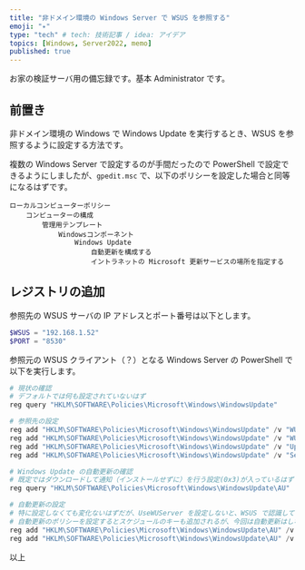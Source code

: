 ```yaml
---
title: "非ドメイン環境の Windows Server で WSUS を参照する"
emoji: "✴"
type: "tech" # tech: 技術記事 / idea: アイデア
topics: [Windows, Server2022, memo]
published: true
---
```


お家の検証サーバ用の備忘録です。基本 Administrator です。

## 前置き

非ドメイン環境の Windows で Windows Update を実行するとき、WSUS を参照するように設定する方法です。

複数の Windows Server で設定するのが手間だったので PowerShell で設定できるようにしましたが、`gpedit.msc` で、以下のポリシーを設定した場合と同等になるはずです。

```gpedit.msc
ローカルコンピューターポリシー
    コンピューターの構成
        管理用テンプレート
            Windowsコンポーネント
                Windows Update
                    自動更新を構成する
                    イントラネットの Microsoft 更新サービスの場所を指定する
```

## レジストリの追加

参照先の WSUS サーバの IP アドレスとポート番号は以下とします。

```powershell
$WSUS = "192.168.1.52"
$PORT = "8530"
```

参照元の WSUS クライアント（？）となる Windows Server の PowerShell で以下を実行します。

```powershell
# 現状の確認
# デフォルトでは何も設定されていないはず
reg query "HKLM\SOFTWARE\Policies\Microsoft\Windows\WindowsUpdate"

# 参照先の設定
reg add "HKLM\SOFTWARE\Policies\Microsoft\Windows\WindowsUpdate" /v "WUServer" /t REG_SZ /d "http://${WSUS}:${PORT}" /f
reg add "HKLM\SOFTWARE\Policies\Microsoft\Windows\WindowsUpdate" /v "WUStatusServer" /t REG_SZ /d "http://${WSUS}:${PORT}" /f
reg add "HKLM\SOFTWARE\Policies\Microsoft\Windows\WindowsUpdate" /v "UpdateServiceUrlAlternate" /t REG_SZ /f /d ""
reg add "HKLM\SOFTWARE\Policies\Microsoft\Windows\WindowsUpdate" /v "SetProxyBehaviorForUpdateDetection" /t REG_DWORD /d 0 /f

# Windows Update の自動更新の確認
# 既定ではダウンロードして通知（インストールせずに）を行う設定(0x3)が入っているはず
reg query "HKLM\SOFTWARE\Policies\Microsoft\Windows\WindowsUpdate\AU"

# 自動更新の設定
# 特に設定しなくても変化ないはずだが、UseWUServer を設定しないと、WSUS で認識してくれなかった。
# 自動更新のポリシーを設定するとスケジュールのキーも追加されるが、今回は自動更新はしない設定なので追加しなかった
reg add "HKLM\SOFTWARE\Policies\Microsoft\Windows\WindowsUpdate\AU" /v "AUOptions" /t REG_DWORD /d 3 /f
reg add "HKLM\SOFTWARE\Policies\Microsoft\Windows\WindowsUpdate\AU" /v "UseWUServer" /t REG_DWORD /d 1 /f
```

以上
